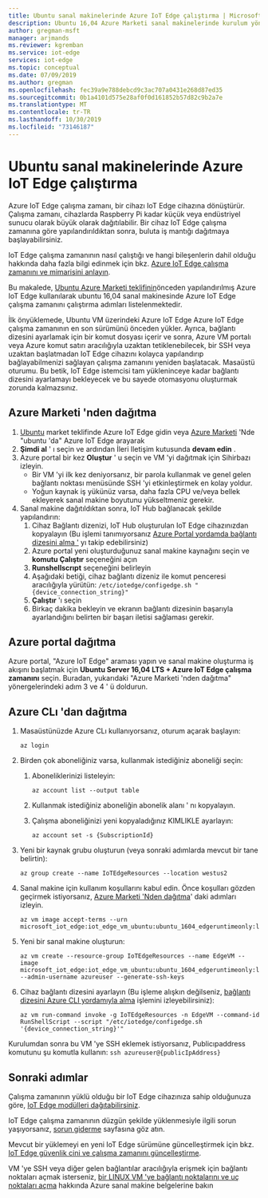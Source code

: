 ```yaml
---
title: Ubuntu sanal makinelerinde Azure IoT Edge çalıştırma | Microsoft Docs
description: Ubuntu 16,04 Azure Marketi sanal makinelerinde kurulum yönergelerini Azure IoT Edge
author: gregman-msft
manager: arjmands
ms.reviewer: kgremban
ms.service: iot-edge
services: iot-edge
ms.topic: conceptual
ms.date: 07/09/2019
ms.author: gregman
ms.openlocfilehash: fec39a9e788debcd9c3ac707a0431e268d87ed35
ms.sourcegitcommit: 0b1a4101d575e28af0f0d161852b57d82c9b2a7e
ms.translationtype: MT
ms.contentlocale: tr-TR
ms.lasthandoff: 10/30/2019
ms.locfileid: "73146187"
---
```

# <a name="run-azure-iot-edge-on-ubuntu-virtual-machines"></a>Ubuntu sanal makinelerinde Azure IoT Edge çalıştırma

Azure IoT Edge çalışma zamanı, bir cihazı IoT Edge cihazına dönüştürür. Çalışma zamanı, cihazlarda Raspberry Pi kadar küçük veya endüstriyel sunucu olarak büyük olarak dağıtılabilir. Bir cihaz IoT Edge çalışma zamanına göre yapılandırıldıktan sonra, buluta iş mantığı dağıtmaya başlayabilirsiniz.

IoT Edge çalışma zamanının nasıl çalıştığı ve hangi bileşenlerin dahil olduğu hakkında daha fazla bilgi edinmek için bkz. [Azure IoT Edge çalışma zamanını ve mimarisini anlayın](iot-edge-runtime.md).

Bu makalede, [Ubuntu Azure Marketi teklifinin](https://aka.ms/azure-iot-edge-ubuntuvm)önceden yapılandırılmış Azure IoT Edge kullanılarak ubuntu 16,04 sanal makinesinde Azure IoT Edge çalışma zamanını çalıştırma adımları listelenmektedir. 

İlk önyüklemede, Ubuntu VM üzerindeki Azure IoT Edge Azure IoT Edge çalışma zamanının en son sürümünü önceden yükler. Ayrıca, bağlantı dizesini ayarlamak için bir komut dosyası içerir ve sonra, Azure VM portalı veya Azure komut satırı aracılığıyla uzaktan tetiklenebilecek, bir SSH veya uzaktan başlatmadan IoT Edge cihazını kolayca yapılandırıp bağlayabilmenizi sağlayan çalışma zamanını yeniden başlatacak. Masaüstü oturumu. Bu betik, IoT Edge istemcisi tam yükleninceye kadar bağlantı dizesini ayarlamayı bekleyecek ve bu sayede otomasyonu oluşturmak zorunda kalmazsınız.

## <a name="deploy-from-the-azure-marketplace"></a>Azure Marketi 'nden dağıtma
1.  [Ubuntu](https://aka.ms/azure-iot-edge-ubuntuvm) market teklifinde Azure IoT Edge gidin veya [Azure Marketi](https://azuremarketplace.microsoft.com/) 'Nde "ubuntu 'da" Azure IoT Edge arayarak
2.  **Şimdi al** ' ı seçin ve ardından İleri Iletişim kutusunda **devam edin** .
3.  Azure portal bir kez **Oluştur** ' u seçin ve VM 'yi dağıtmak için Sihirbazı izleyin. 
    *   Bir VM 'yi ilk kez deniyorsanız, bir parola kullanmak ve genel gelen bağlantı noktası menüsünde SSH 'yi etkinleştirmek en kolay yoldur. 
    *   Yoğun kaynak iş yükünüz varsa, daha fazla CPU ve/veya bellek ekleyerek sanal makine boyutunu yükseltmeniz gerekir.
4.  Sanal makine dağıtıldıktan sonra, IoT Hub bağlanacak şekilde yapılandırın:
    1.  Cihaz Bağlantı dizenizi, IoT Hub oluşturulan IoT Edge cihazınızdan kopyalayın (Bu işlemi tanımıyorsanız [Azure Portal yordamda bağlantı dizesini alma '](how-to-register-device.md#retrieve-the-connection-string-in-the-azure-portal) yı takip edebilirsiniz)
    1.  Azure portal yeni oluşturduğunuz sanal makine kaynağını seçin ve **komutu Çalıştır** seçeneğini açın
    1.  **Runshellscrıpt** seçeneğini belirleyin
    1.  Aşağıdaki betiği, cihaz bağlantı dizeniz ile komut penceresi aracılığıyla yürütün: `/etc/iotedge/configedge.sh "{device_connection_string}"`
    1.  **Çalıştır** 'ı seçin
    1.  Birkaç dakika bekleyin ve ekranın bağlantı dizesinin başarıyla ayarlandığını belirten bir başarı iletisi sağlaması gerekir.


## <a name="deploy-from-the-azure-portal"></a>Azure portal dağıtma
Azure portal, "Azure IoT Edge" araması yapın ve sanal makine oluşturma iş akışını başlatmak için **Ubuntu Server 16,04 LTS + Azure IoT Edge çalışma zamanını** seçin. Buradan, yukarıdaki "Azure Marketi 'nden dağıtma" yönergelerindeki adım 3 ve 4 ' ü doldurun.

## <a name="deploy-from-azure-cli"></a>Azure CLı 'dan dağıtma

1. Masaüstünüzde Azure CLı kullanıyorsanız, oturum açarak başlayın:

   ```azurecli-interactive
   az login
   ```
    
1. Birden çok aboneliğiniz varsa, kullanmak istediğiniz aboneliği seçin:
   1. Aboneliklerinizi listeleyin:
    
      ```azurecli-interactive
      az account list --output table
      ```
    
   1. Kullanmak istediğiniz aboneliğin abonelik alanı ' nı kopyalayın.

   1. Çalışma aboneliğinizi yeni kopyaladığınız KIMLIKLE ayarlayın:
    
      ```azurecli-interactive 
      az account set -s {SubscriptionId}
      ```
    
1. Yeni bir kaynak grubu oluşturun (veya sonraki adımlarda mevcut bir tane belirtin):

   ```azurecli-interactive
   az group create --name IoTEdgeResources --location westus2
   ```

1. Sanal makine için kullanım koşullarını kabul edin. Önce koşulları gözden geçirmek istiyorsanız, [Azure Marketi 'Nden dağıtma](#deploy-from-the-azure-marketplace)' daki adımları izleyin.

   ```azurecli-interactive
   az vm image accept-terms --urn microsoft_iot_edge:iot_edge_vm_ubuntu:ubuntu_1604_edgeruntimeonly:latest
   ```

1. Yeni bir sanal makine oluşturun:

   ```azurecli-interactive
   az vm create --resource-group IoTEdgeResources --name EdgeVM --image microsoft_iot_edge:iot_edge_vm_ubuntu:ubuntu_1604_edgeruntimeonly:latest --admin-username azureuser --generate-ssh-keys
   ```

1. Cihaz bağlantı dizesini ayarlayın (Bu işleme alışkın değilseniz, [bağlantı dizesini Azure CLI yordamıyla alma](how-to-register-device.md#retrieve-the-connection-string-with-the-azure-cli) işlemini izleyebilirsiniz):

   ```azurecli-interactive
   az vm run-command invoke -g IoTEdgeResources -n EdgeVM --command-id RunShellScript --script "/etc/iotedge/configedge.sh '{device_connection_string}'"
   ```

Kurulumdan sonra bu VM 'ye SSH eklemek istiyorsanız, Publicıpaddress komutunu şu komutla kullanın: `ssh azureuser@{publicIpAddress}`


## <a name="next-steps"></a>Sonraki adımlar

Çalışma zamanının yüklü olduğu bir IoT Edge cihazınıza sahip olduğunuza göre, [IoT Edge modülleri dağıtabilirsiniz](how-to-deploy-modules-portal.md).

IoT Edge çalışma zamanının düzgün şekilde yüklenmesiyle ilgili sorun yaşıyorsanız, [sorun giderme](troubleshoot.md) sayfasına göz atın.

Mevcut bir yüklemeyi en yeni IoT Edge sürümüne güncelleştirmek için bkz. [IoT Edge güvenlik cini ve çalışma zamanını güncelleştirme](how-to-update-iot-edge.md).

VM 'ye SSH veya diğer gelen bağlantılar aracılığıyla erişmek için bağlantı noktaları açmak isterseniz, [bir LINUX VM 'ye bağlantı noktalarını ve uç noktaları açma](../virtual-machines/linux/nsg-quickstart.md) hakkında Azure sanal makine belgelerine bakın
